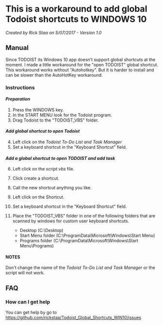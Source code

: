 # This is a workaround to add global Todoist shortcuts to WINDOWS 10

_Created by Rick Staa on 5/07/2017 - Version 1.0_

## Manual

Since TODOIST its Windows 10 app doesn’t support global shortcuts at the moment. I made a little workaround for the "open TODOIST" global shortcut.
This workaround works without "Autohotkey". But it is harder to install and can be slower than the AutoHotKey workaround.

### Instructions

#### _Preparation_

1.  Press the WINDOWS key.
2.  In the START MENU look for the Todoist program.
3.  Drag Todoist to the "TODOIST_VBS" folder.

#### _Add global shortcut to open Todoist_

4.  Left click on the _Todoist To-Do List and Task Manager_
5.  Set a keyboard shortcut in the "Keyboard Shortcut" field.

#### _Add a global shortcut to open TODOIST and add task_

6.  Left click on the _script.vbs_ file.
7.  Click create a shortcut.
8.  Call the new shortcut anything you like.
9.  Left click on the Shortcut.
10. Set a keyboard shortcut in the "Keyboard Shortcut" field.
11. Place the "TODOIST_VBS" folder in one of the following folders that are scanned by windows for custom user keyboard shortcuts.

    -   Desktop (C:\\Desktop)
    -   Start Menu folder (C:\\ProgramData\\Microsoft\\Windows\\Start Menu)
    -   Programs folder (C:\\ProgramData\\Microsoft\\Windows\\Start Menu\\Programs)

#### NOTES

Don't change the name of the _Todoist To-Do List and Task Manager_ or the script will not work.

## FAQ

### How can I get help

You can get help by go to <https://github.com/rickstaa/Todoist_Global_Shortcuts_WIN10/issues>
